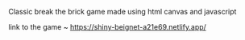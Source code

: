 Classic break the brick game made using html canvas and javascript

link to the game ~
https://shiny-beignet-a21e69.netlify.app/
